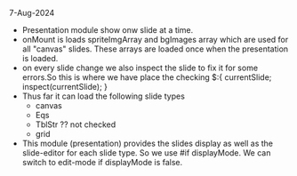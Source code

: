 
 7-Aug-2024

 - Presentation module show onw slide at a time.
 - onMount is loads spriteImgArray and bgImages array which are used for all "canvas" slides. These arrays are loaded once when the presentation is loaded.
 - on every slide change we also inspect the slide to fix it for some errors.So this is where we have place the checking
    $:{
    currentSlide;
    inspect(currentSlide);
   }
- Thus far it can load the following slide types
  - canvas
  - Eqs
  - TblStr ?? not checked
  - grid
- This module (presentation) provides the slides display as well as the slide-editor for each slide type. So we use #if displayMode. We can switch to edit-mode if displayMode is false.       

